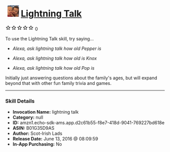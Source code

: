 # &nbsp;<img src="skill_icon" alt="Lightning Talk icon" width="36"> [Lightning Talk](http://alexa.amazon.com/#skills/amzn1.echo-sdk-ams.app.d2c61b55-f8e7-418d-9041-769227bd618e)
![0 stars](../../images/ic_star_border_black_18dp_1x.png)![0 stars](../../images/ic_star_border_black_18dp_1x.png)![0 stars](../../images/ic_star_border_black_18dp_1x.png)![0 stars](../../images/ic_star_border_black_18dp_1x.png)![0 stars](../../images/ic_star_border_black_18dp_1x.png) 0

To use the Lightning Talk skill, try saying...

* *Alexa, ask lightning talk how old Pepper is*

* *Alexa, ask lightning talk how old is Knox*

* *Alexa, ask lightning talk how old Pop is*

Initially just answering questions about the family's ages, but will expand beyond that with other fun family trivia and games.

***

### Skill Details

* **Invocation Name:** lightning talk
* **Category:** null
* **ID:** amzn1.echo-sdk-ams.app.d2c61b55-f8e7-418d-9041-769227bd618e
* **ASIN:** B01G35D9AS
* **Author:** Scot-Irish Lads
* **Release Date:** June 13, 2016 @ 08:09:59
* **In-App Purchasing:** No
